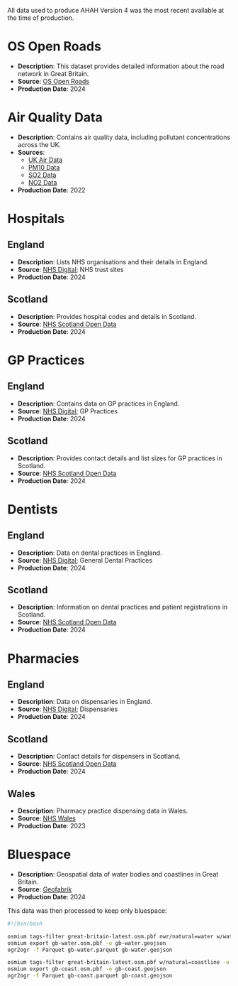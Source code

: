 All data used to produce AHAH Version 4 was the most recent available at the time of production.

# OS Open Roads

- **Description**: This dataset provides detailed information about the road network in Great Britain.
- **Source**: [OS Open Roads](https://api.os.uk/downloads/v1/products/OpenRoads/downloads?area=GB&format=GeoPackage&redirect)
- **Production Date**: 2024

# Air Quality Data

- **Description**: Contains air quality data, including pollutant concentrations across the UK.
- **Sources**:
  - [UK Air Data](https://uk-air.defra.gov.uk/data/pcm-data)
  - [PM10 Data](https://uk-air.defra.gov.uk/datastore/pcm/mappm102022g.csv)
  - [SO2 Data](https://uk-air.defra.gov.uk/datastore/pcm/mapso22022.csv)
  - [NO2 Data](https://uk-air.defra.gov.uk/datastore/pcm/mapno22022.csv)
- **Production Date**: 2022

# Hospitals

## England

- **Description**: Lists NHS organisations and their details in England.
- **Source**: [NHS Digital](https://digital.nhs.uk/services/organisation-data-service/export-data-files/csv-downloads/other-nhs-organisations); NHS trust sites
- **Production Date**: 2024

## Scotland

- **Description**: Provides hospital codes and details in Scotland.
- **Source**: [NHS Scotland Open Data](https://www.opendata.nhs.scot/dataset/hospital-codes)
- **Production Date**: 2024

# GP Practices

## England

- **Description**: Contains data on GP practices in England.
- **Source**: [NHS Digital](https://digital.nhs.uk/services/organisation-data-service/export-data-files/csv-downloads/gp-and-gp-practice-related-data); GP Practices
- **Production Date**: 2024

## Scotland

- **Description**: Provides contact details and list sizes for GP practices in Scotland.
- **Source**: [NHS Scotland Open Data](https://www.opendata.nhs.scot/dataset/gp-practice-contact-details-and-list-sizes)
- **Production Date**: 2024

# Dentists

## England

- **Description**: Data on dental practices in England.
- **Source**: [NHS Digital](https://digital.nhs.uk/services/organisation-data-service/export-data-files/csv-downloads/miscellaneous); General Dental Practices
- **Production Date**: 2024

## Scotland

- **Description**: Information on dental practices and patient registrations in Scotland.
- **Source**: [NHS Scotland Open Data](https://www.opendata.nhs.scot/dataset/dental-practices-and-patient-registrations)
- **Production Date**: 2024

# Pharmacies

## England

- **Description**: Data on dispensaries in England.
- **Source**: [NHS Digital](https://digital.nhs.uk/services/organisation-data-service/export-data-files/csv-downloads/gp-and-gp-practice-related-data); Dispensaries
- **Production Date**: 2024

## Scotland

- **Description**: Contact details for dispensers in Scotland.
- **Source**: [NHS Scotland Open Data](https://www.opendata.nhs.scot/dataset/dispenser-location-contact-details)
- **Production Date**: 2024

## Wales

- **Description**: Pharmacy practice dispensing data in Wales.
- **Source**: [NHS Wales](https://nwssp.nhs.wales/ourservices/primary-care-services/general-information/data-and-publications/pharmacy-practice-dispensing-data/)
- **Production Date**: 2023

# Bluespace

- **Description**: Geospatial data of water bodies and coastlines in Great Britain.
- **Source**: [Geofabrik](https://download.geofabrik.de/europe/great-britain.html)
- **Production Date**: 2024

This data was then processed to keep only bluespace:

```bash
#!/bin/bash

osmium tags-filter great-britain-latest.osm.pbf nwr/natural=water w/waterway=* -o gb-water.osm.pbf
osmium export gb-water.osm.pbf -o gb-water.geojson
ogr2ogr -f Parquet gb-water.parquet gb-water.geojson 

osmium tags-filter great-britain-latest.osm.pbf w/natural=coastline -o gb-coast.osm.pbf
osmium export gb-coast.osm.pbf -o gb-coast.geojson
ogr2ogr -f Parquet gb-coast.parquet gb-coast.geojson 
```
